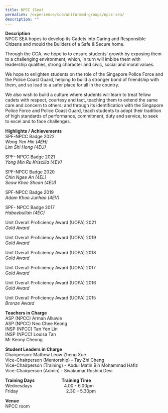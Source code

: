 ```yaml
---
title: NPCC (Sea)
permalink: /experience/cca/uniformed-groups/npcc-sea/
description: ""
---
```

**Description** <br>
NPCC SEA hopes to develop its Cadets into Caring and Responsible Citizens and mould the Builders of a Safe & Secure home.

Through the CCA, we hope to to ensure students’ growth by exposing them to a challenging environment, which, in turn will imbibe them with leadership qualities, strong character and civic, social and moral values.

We hope to enlighten students on the role of the Singapore Police Force and the Police Coast Guard, helping to build a stronger bond of friendship with them, and so lead to a safer place for all in the country. 

We also wish to build a culture where students will learn to treat fellow cadets with respect, courtesy and tact, teaching them to extend the same care and concern to others; and through its identification with the Singapore Police Force and Police Coast Guard, teach students to adopt their tradition of high standards of performance, commitment, duty and service, to seek to excel and to face challenges.

**Highlights / Achievements** <br>
SPF-NPCC Badge 2022 <br>
_Wong Yen Hin (4EH)_ <br>
_Lim Shi Hong (4EU)_

SPF- NPCC Badge 2021 <br>
_Yong Min Ru Kriscilla (4EV)_

SPF-NPCC Badge 2020 <br>
_Chin Ngee An (4EL)_ <br>
_Seow Khee Shean (4EU)_

SPF-NPCC Badge 2019 <br>
_Adam Khoo Junhao (4EV)_

SPF- NPCC Badge 2017 <br>
_Habeebullah (4EC)_

Unit Overall Proficiency Award (UOPA) 2021 <br>
_Gold Award_

Unit Overall Proficiency Award (UOPA) 2019 <br>
_Gold Award_

Unit Overall Proficiency Award (UOPA) 2018 <br>
_Gold Award_

Unit Overall Proficiency Award (UOPA) 2017 <br>
_Gold Award_

Unit Overall Proficiency Award (UOPA) 2016 <br>
_Gold Award_

Unit Overall Proficiency Award (UOPA) 2015 <br>
_Bronze Award_

**Teachers in Charge** <br>
ASP (NPCC) Arman Alluwie <br>
ASP (NPCC) Neo Chee Keong <br>
INSP (NPCC) Tan Yen Lin <Br>
INSP (NPCC) Louisa Tan <br>
Mr Kenny Cheong

**Student Leaders in Charge** <br>
Chairperson: Mathew Leow Zheng Xue <Br>
Vice-Chairperson (Mentorship) - Tay Zhi Cheng <Br>
Vice-Chairperson (Training) - Abdul Matin Bin Mohammad Hafiz <br>
Vice-Chairperson (Admin) - Sivakumar Roshini Devi

**Training Days                          Training Time** <br>
Wednesdays                          4.00 - 6.00pm <br>
Friday                                       2.30 – 5.30pm

**Venue** <br>
NPCC room